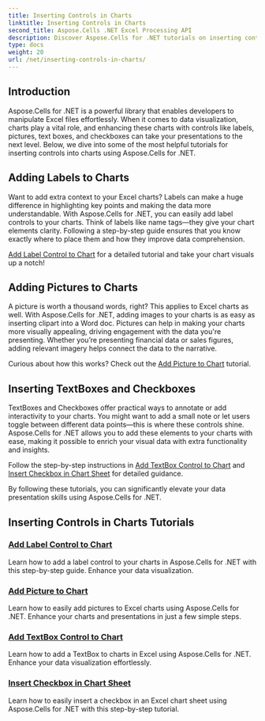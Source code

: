 ```yaml
---
title: Inserting Controls in Charts
linktitle: Inserting Controls in Charts
second_title: Aspose.Cells .NET Excel Processing API
description: Discover Aspose.Cells for .NET tutorials on inserting controls in charts, including adding labels, pictures, text boxes, and checkboxes to enhance data visualization.
type: docs
weight: 20
url: /net/inserting-controls-in-charts/
---
```

## Introduction

Aspose.Cells for .NET is a powerful library that enables developers to manipulate Excel files effortlessly. When it comes to data visualization, charts play a vital role, and enhancing these charts with controls like labels, pictures, text boxes, and checkboxes can take your presentations to the next level. Below, we dive into some of the most helpful tutorials for inserting controls into charts using Aspose.Cells for .NET.

## Adding Labels to Charts

Want to add extra context to your Excel charts? Labels can make a huge difference in highlighting key points and making the data more understandable. With Aspose.Cells for .NET, you can easily add label controls to your charts. Think of labels like name tags—they give your chart elements clarity. Following a step-by-step guide ensures that you know exactly where to place them and how they improve data comprehension.

[Add Label Control to Chart](./add-label-control-to-chart/) for a detailed tutorial and take your chart visuals up a notch!

## Adding Pictures to Charts

A picture is worth a thousand words, right? This applies to Excel charts as well. With Aspose.Cells for .NET, adding images to your charts is as easy as inserting clipart into a Word doc. Pictures can help in making your charts more visually appealing, driving engagement with the data you're presenting. Whether you’re presenting financial data or sales figures, adding relevant imagery helps connect the data to the narrative.

Curious about how this works? Check out the [Add Picture to Chart](./add-picture-to-chart/) tutorial.

## Inserting TextBoxes and Checkboxes

TextBoxes and Checkboxes offer practical ways to annotate or add interactivity to your charts. You might want to add a small note or let users toggle between different data points—this is where these controls shine. Aspose.Cells for .NET allows you to add these elements to your charts with ease, making it possible to enrich your visual data with extra functionality and insights.

Follow the step-by-step instructions in [Add TextBox Control to Chart](./add-textbox-control-to-chart/) and [Insert Checkbox in Chart Sheet](./insert-checkbox-in-chart-sheet/) for detailed guidance.

By following these tutorials, you can significantly elevate your data presentation skills using Aspose.Cells for .NET.

## Inserting Controls in Charts Tutorials
### [Add Label Control to Chart](./add-label-control-to-chart/)
Learn how to add a label control to your charts in Aspose.Cells for .NET with this step-by-step guide. Enhance your data visualization.
### [Add Picture to Chart](./add-picture-to-chart/)
Learn how to easily add pictures to Excel charts using Aspose.Cells for .NET. Enhance your charts and presentations in just a few simple steps.
### [Add TextBox Control to Chart](./add-textbox-control-to-chart/)
Learn how to add a TextBox to charts in Excel using Aspose.Cells for .NET. Enhance your data visualization effortlessly.
### [Insert Checkbox in Chart Sheet](./insert-checkbox-in-chart-sheet/)
Learn how to easily insert a checkbox in an Excel chart sheet using Aspose.Cells for .NET with this step-by-step tutorial.